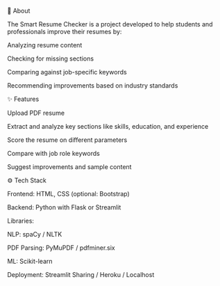 🧠 About

The Smart Resume Checker is a project developed to help students and professionals improve their resumes by:

Analyzing resume content

Checking for missing sections

Comparing against job-specific keywords

Recommending improvements based on industry standards

✨ Features

Upload PDF resume

Extract and analyze key sections like skills, education, and experience

Score the resume on different parameters

Compare with job role keywords

Suggest improvements and sample content

⚙️ Tech Stack

Frontend: HTML, CSS (optional: Bootstrap)

Backend: Python with Flask or Streamlit

Libraries:

NLP: spaCy / NLTK

PDF Parsing: PyMuPDF / pdfminer.six

ML: Scikit-learn

Deployment: Streamlit Sharing / Heroku / Localhost